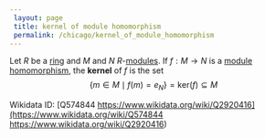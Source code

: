 ```yaml
---
 layout: page
 title: kernel of module homomorphism
 permalink: /chicago/kernel_of_module_homomorphism
---
```

Let $R$ be a [ring](https://defsmath.github.io/DefsMath/ring) and $M$ and $N$ $R$-[modules](https://defsmath.github.io/DefsMath/module_over_a_ring). If $f:M\to N$ is a [module homomorphism](https://defsmath.github.io/DefsMath/module_homomorphism), the **kernel** of $f$ is the set $$\{m\in M\mid f(m) = e_N\}=\text{ker}(f)\subseteq M$$

Wikidata ID: [Q574844
https://www.wikidata.org/wiki/Q2920416](https://www.wikidata.org/wiki/Q574844
https://www.wikidata.org/wiki/Q2920416)